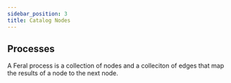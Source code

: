 ```yaml
---
sidebar_position: 3
title: Catalog Nodes
---
```


## Processes

A Feral process is a collection of nodes and a colleciton of edges that map the results of a node to the next node.
